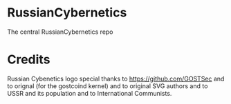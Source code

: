 # RussianCybernetics

The central RussianCybernetics repo

# Credits

Russian Cybenetics logo special thanks to https://github.com/GOSTSec and to orignal (for the gostcoind kernel) and to original SVG authors and to USSR and its population and to International Communists.
